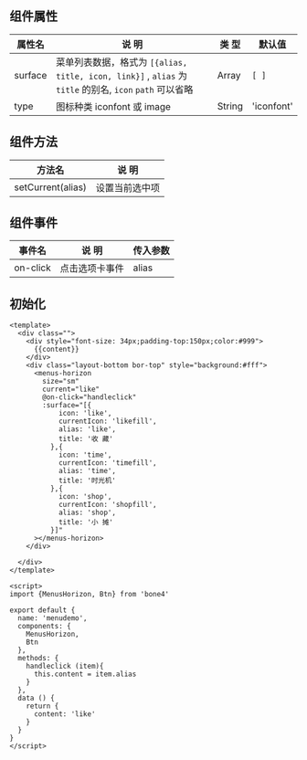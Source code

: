 ## 组件属性

| 属性名      | 说 明         | 类 型 |默认值  |
| ------------- |-----------|------| -----|
| surface    | 菜单列表数据，格式为 ``[{alias, title, icon, link}]`` ,  `alias` 为 `title` 的别名, `icon` `path` 可以省略 | Array | `[ ]` |
| type | 图标种类 iconfont 或 image | String  | 'iconfont' |

## 组件方法

| 方法名 | 说 明 |
|-------|-------|
| setCurrent(alias) | 设置当前选中项 |


## 组件事件


| 事件名 | 说 明 | 传入参数 |
|-------|----------|----|
| on-click | 点击选项卡事件 | alias  |




## 初始化
```
<template>
  <div class="">
    <div style="font-size: 34px;padding-top:150px;color:#999">
      {{content}}
    </div>
    <div class="layout-bottom bor-top" style="background:#fff">
      <menus-horizon
        size="sm"
        current="like"
        @on-click="handleclick"
        :surface="[{
            icon: 'like',
            currentIcon: 'likefill',
            alias: 'like',
            title: '收 藏'
          },{
            icon: 'time',
            currentIcon: 'timefill',
            alias: 'time',
            title: '时光机'
          },{
            icon: 'shop',
            currentIcon: 'shopfill',
            alias: 'shop',
            title: '小 摊'
          }]"
      ></menus-horizon>
    </div>

  </div>
</template>

<script>
import {MenusHorizon, Btn} from 'bone4'

export default {
  name: 'menudemo',
  components: {
    MenusHorizon,
    Btn
  },
  methods: {
    handleclick (item){
      this.content = item.alias
    }
  },
  data () {
    return {
      content: 'like'
    }
  }
}
</script>
```
